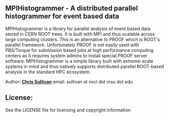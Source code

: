 MPIHistogrammer - A distributed parallel histogrammer for event based data
--
MPIHistogrammer is a library for parallel analysis of event based data stored in CERN ROOT trees.
It is built with MPI and thus scalable across large computing clusters. This is an alternative to
PROOF which is ROOT's parallel framework. Unfortunately PROOF is not easily used with PBS/Torque for
submission based jobs at high performance computing centers as it requires system admins to install special
PROOF server software. MPIHistogrammer is a simple library built with extreme-scale systems
in mind and thus natively supports distributed parallel ROOT-based analysis in the standard HPC ecosystem.


Author: __[Chris Sullivan]__ email: sullivan at nscl dot msu dot edu

[Chris Sullivan]: https://people.nscl.msu.edu/~sullivan/

License:
----------

See the LICENSE file for licensing and copyright information
